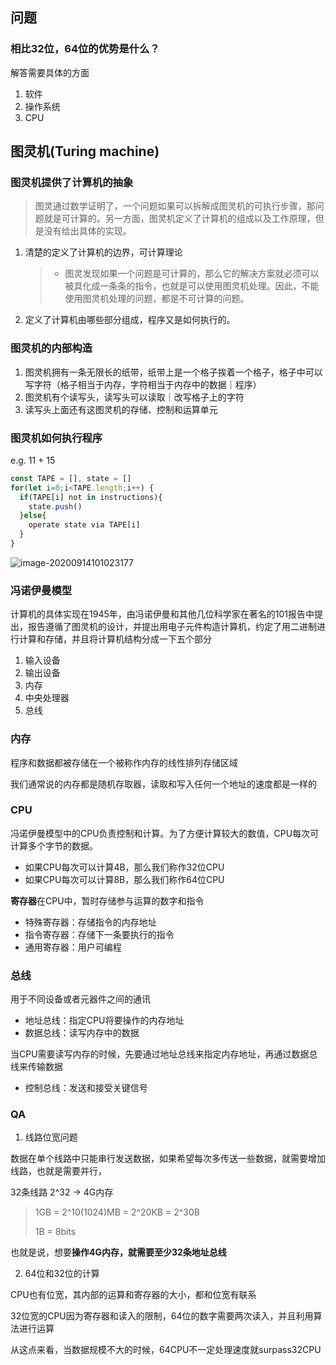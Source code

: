 ## 问题

### **相比32位，64位的优势是什么？**



解答需要具体的方面

1. 软件
2. 操作系统
3. CPU



## 图灵机(Turing machine)

### 图灵机提供了计算机的**抽象**

> 图灵通过数学证明了，一个问题如果可以拆解成图灵机的可执行步骤，那问题就是可计算的。另一方面，图灵机定义了计算机的组成以及工作原理，但是没有给出具体的实现。

1. 清楚的定义了计算机的边界，可计算理论

   > - 图灵发现如果一个问题是可计算的，那么它的解决方案就必须可以被具化成一条条的指令，也就是可以使用图灵机处理。因此，不能使用图灵机处理的问题，都是不可计算的问题。

2. 定义了计算机由哪些部分组成，程序又是如何执行的。



### 图灵机的**内部构造**

1. 图灵机拥有一条无限长的纸带，纸带上是一个格子挨着一个格子，格子中可以写字符（格子相当于内存，字符相当于内存中的数据｜程序）
2. 图灵机有个读写头，读写头可以读取｜改写格子上的字符
3. 读写头上面还有这图灵机的存储、控制和运算单元



### 图灵机如何执行程序

e.g. 11 + 15



```js
const TAPE = [], state = []
for(let i=0;i<TAPE.length;i++) {
  if(TAPE[i] not in instructions){
    state.push()
  }else{
    operate state via TAPE[i]
  }
}
```

![image-20200914101023177](http://picbed.sedationh.cn/image-20200914101023177.png)

### 冯诺伊曼模型

计算机的具体实现在1945年，由冯诺伊曼和其他几位科学家在著名的101报告中提出，报告遵循了图灵机的设计，并提出用电子元件构造计算机，约定了用二进制进行计算和存储，并且将计算机结构分成一下五个部分

1. 输入设备
2. 输出设备
3. 内存
4. 中央处理器
5. 总线



### 内存

程序和数据都被存储在一个被称作内存的线性排列存储区域

我们通常说的内存都是随机存取器，读取和写入任何一个地址的速度都是一样的

### CPU

冯诺伊曼模型中的CPU负责控制和计算。为了方便计算较大的数值，CPU每次可计算多个字节的数据。

- 如果CPU每次可以计算4B，那么我们称作32位CPU
- 如果CPU每次可以计算8B，那么我们称作64位CPU



**寄存器**在CPU中，暂时存储参与运算的数字和指令

- 特殊寄存器：存储指令的内存地址
- 指令寄存器：存储下一条要执行的指令
- 通用寄存器：用户可编程



### 总线

用于不同设备或者元器件之间的通讯

- 地址总线：指定CPU将要操作的内存地址
- 数据总线：读写内存中的数据

当CPU需要读写内存的时候，先要通过地址总线来指定内存地址，再通过数据总线来传输数据

- 控制总线：发送和接受关键信号



### QA

1. 线路位宽问题

数据在单个线路中只能串行发送数据，如果希望每次多传送一些数据，就需要增加线路，也就是需要并行，

32条线路  2^32 -> 4G内存

> 1GB = 2^10(1024)MB = 2^20KB = 2^30B
>
> 1B = 8bits

也就是说，想要**操作4G内存，就需要至少32条地址总线**



2. 64位和32位的计算

CPU也有位宽，其内部的运算和寄存器的大小，都和位宽有联系

32位宽的CPU因为寄存器和读入的限制，64位的数字需要两次读入，并且利用算法进行运算

从这点来看，当数据规模不大的时候，64CPU不一定处理速度就surpass32CPU
